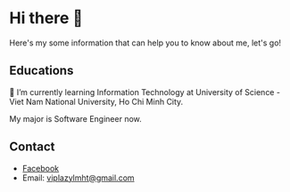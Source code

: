 # Hi there 👋
Here's my some information that can help you to know about me, let's go!

## Educations
🌱 I’m currently learning Information Technology at University of Science - Viet Nam National University, Ho Chi Minh City.

 My major is Software Engineer now.

## Contact

- [Facebook](https://www.fb.com/viplazlmht)
- Email: viplazylmht@gmail.com


  


<!--
**viplazylmht/viplazylmht** is a ✨ _special_ ✨ repository because its `README.md` (this file) appears on your GitHub profile.

Here are some ideas to get you started:

- 🔭 I’m currently working on ...
- 🌱 I’m currently learning ...
- 👯 I’m looking to collaborate on ...
- 🤔 I’m looking for help with ...
- 💬 Ask me about ...
- 📫 How to reach me: ...
- 😄 Pronouns: ...
- ⚡ Fun fact: ...
-->

